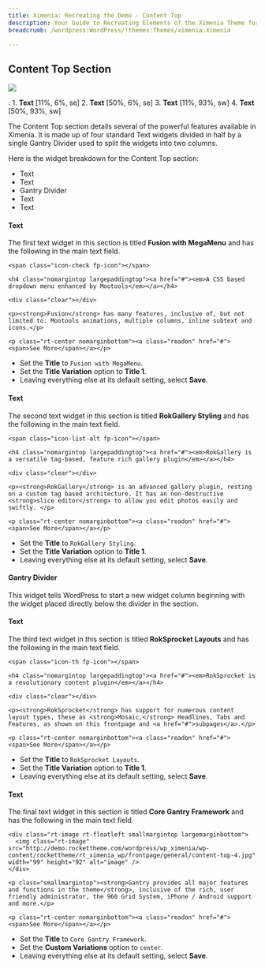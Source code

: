 ```yaml
---
title: Ximenia: Recreating the Demo - Content Top
description: Your Guide to Recreating Elements of the Ximenia Theme for WordPress
breadcrumb: /wordpress:WordPress/!themes:Themes/ximenia:Ximenia

---
```


Content Top Section
-----
![][demo1]

:   1. **Text** [11%, 6%, se]
    2. **Text** [50%, 6%, se]
    3. **Text** [11%, 93%, sw]
    4. **Text** [50%, 93%, sw]

The Content Top section details several of the powerful features available in Ximenia. It is made up of four standard Text widgets divided in half by a single Gantry Divider used to split the widgets into two columns.

Here is the widget breakdown for the Content Top section:

* Text
* Text
* Gantry Divider
* Text
* Text

#### Text
The first text widget in this section is titled **Fusion with MegaMenu** and has the following in the main text field.

~~~
<span class="icon-check fp-icon"></span>

<h4 class="nomargintop largepaddingtop"><a href="#"><em>A CSS based dropdown menu enhanced by Mootools</em></a></h4>

<div class="clear"></div>

<p><strong>Fusion</strong> has many features, inclusive of, but not limited to: Mootools animations, multiple columns, inline subtext and icons.</p>

<p class="rt-center nomarginbottom"><a class="readon" href="#"><span>See More</span></a></p>
~~~

* Set the **Title** to `Fusion with MegaMenu`.
* Set the **Title Variation** option to **Title 1**.
* Leaving everything else at its default setting, select **Save**.

#### Text
The second text widget in this section is titled **RokGallery Styling** and has the following in the main text field.

~~~
<span class="icon-list-alt fp-icon"></span>

<h4 class="nomargintop largepaddingtop"><a href="#"><em>RokGallery is a versatile tag-based, feature rich gallery plugin</em></a></h4>

<div class="clear"></div>

<p><strong>RokGallery</strong> is an advanced gallery plugin, resting on a custom tag based architecture. It has an non-destructive <strong>slice editor</strong> to allow you edit photos easily and swiftly. </p>

<p class="rt-center nomarginbottom"><a class="readon" href="#"><span>See More</span></a></p>
~~~

* Set the **Title** to `RokGallery Styling`.
* Set the **Title Variation** option to **Title 1**.
* Leaving everything else at its default setting, select **Save**.

#### Gantry Divider
This widget tells WordPress to start a new widget column beginning with the widget placed directly below the divider in the section.

#### Text
The third text widget in this section is titled **RokSprocket Layouts** and has the following in the main text field.

~~~
<span class="icon-th fp-icon"></span>

<h4 class="nomargintop largepaddingtop"><a href="#"><em>RokSprocket is a revolutionary content plugin</em></a></h4>

<div class="clear"></div>

<p><strong>RokSprocket</strong> has support for numerous content layout types, these as <strong>Mosaic,</strong> Headlines, Tabs and Features, as shown on this frontpage and <a href="#">subpages</a>.</p>

<p class="rt-center nomarginbottom"><a class="readon" href="#"><span>See More</span></a></p>
~~~

* Set the **Title** to `RokSprocket Layouts`.
* Set the **Title Variation** option to **Title 1**.
* Leaving everything else at its default setting, select **Save**.

#### Text
The final text widget in this section is titled **Core Gantry Framework** and has the following in the main text field.

~~~
<div class="rt-image rt-floatleft smallmargintop largemarginbottom">
  <img class="rt-image" src="http://demo.rockettheme.com/wordpress/wp_ximenia/wp-content/rockettheme/rt_ximenia_wp/frontpage/general/content-top-4.jpg" width="99" height="92" alt="image" />
</div>

<p class="smallmargintop"><strong>Gantry provides all major features and functions in the theme</strong>, inclusive of the rich, user friendly administrator, the 960 Grid System, iPhone / Android support and more.</p>

<p class="rt-center nomarginbottom"><a class="readon" href="#"><span>See More</span></a></p>
~~~

* Set the **Title** to `Core Gantry Framework`.
* Set the **Custom Variations** option to `center`.
* Leaving everything else at its default setting, select **Save**.

[demo1]: assets/demo_widget_10.jpeg